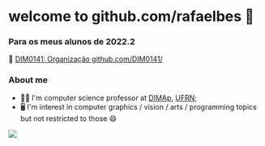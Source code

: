 # welcome to github.com/rafaelbes 👋

### Para os meus alunos de 2022.2

📗 [DIM0141: Organização github.com/DIM0141/](https://github.com/DIM0141/)

### About me

- 👨‍🏫 I'm computer science professor at [DIMAp](https://dimap.ufrn.br/), [UFRN](https//www.ufrn.br/);
- 🖥️ I'm interest in computer graphics / vision / arts / programming topics but not restricted to those 😄

![](https://github-readme-stats.vercel.app/api/top-langs/?username=rafaelbes)
